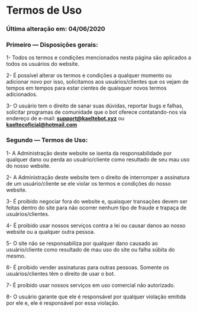 # Termos de Uso

### Última alteração em: 04/06/2020

### Primeiro — Disposições gerais:
1- Todos os termos e condições mencionados nesta página são aplicados a todos os usuários do website.

2- É possível alterar os termos e condições a qualquer momento ou adicionar novo por isso, solicitamos aos usuários/clientes que os vejam de tempos em tempos para estar cientes de quaisquer novos termos adicionados.

3- O usuário tem o direito de sanar suas dúvidas, reportar bugs e falhas, solicitar programas de comunidade que o bot oferece contatando-nos via endereço de e-mail: **support@kaeltebot.xyz** ou **kaeltecoficial@hotmail.com**

### Segundo — Termos de Uso:
1- A Administração deste website se isenta da responsabilidade por qualquer dano ou perda ao usuário/cliente como resultado de seu mau uso do nosso website.

2- A Administração deste website tem o direito de interromper a assinatura de um usuário/cliente se ele violar os termos e condições do nosso website.

3- É proibido negociar fora do website e, quaisquer transações devem ser feitas dentro do site para não ocorrer nenhum tipo de fraude e trapaça de usuários/clientes.

4- É proibido usar nossos serviços contra a lei ou causar danos ao nosso website ou a qualquer outra pessoa.

5- O site não se responsabiliza por qualquer dano causado ao usuário/cliente como resultado de mau uso do site ou falha súbita do mesmo.

6- É proibido vender assinaturas para outras pessoas. Somente os usuários/clientes têm o direito de usar o bot.

7- É proibido usar nossos serviços em uso comercial não autorizado.

8- O usuário garante que ele é responsável por qualquer violação emitida por ele e, ele é responsável por essa violação.
